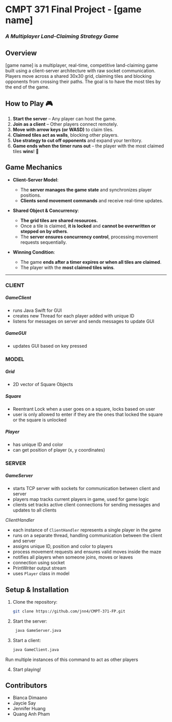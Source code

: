 # **CMPT 371 Final Project - [game name]**  

### *A Multiplayer Land-Claiming Strategy Game*  

## **Overview**  
[game name] is a multiplayer, real-time, competitive land-claiming game built using a client-server architecture with raw socket communication. Players move across a shared 30x30 grid, claiming tiles and blocking opponents from crossing their paths. The goal is to have the most tiles by the end of the game.  

## **How to Play** 🎮 
1. **Start the server** – Any player can host the game.  
2. **Join as a client** – Other players connect remotely.  
3. **Move with arrow keys (or WASD)** to claim tiles.  
4. **Claimed tiles act as walls**, blocking other players.  
5. **Use strategy to cut off opponents** and expand your territory.  
6. **Game ends when the timer runs out** – the player with the most claimed tiles **wins**! 🥳


## **Game Mechanics**  
- **Client-Server Model**:  
  - The **server manages the game state** and synchronizes player positions.  
  - **Clients send movement commands** and receive real-time updates.  

- **Shared Object & Concurrency**:  
  - **The grid tiles are shared resources.**  
  - Once a tile is claimed, **it is locked** and **cannot be overwritten or stepped on by others**.  
  - The **server ensures concurrency control**, processing movement requests sequentially.  

- **Winning Condition**:  
  - The game **ends after a timer expires or when all tiles are claimed**.  
  - The player with the **most claimed tiles wins**.  
---
### CLIENT
##### GameClient
- runs Java Swift for GUI
- creates new Thread for each player added with unique ID
- listens for messages on server and sends messages to update GUI

##### GameGUI
- updates GUI based on key pressed
### MODEL
##### Grid
- 2D vector of Square Objects
##### Square
- Reentrant Lock when a user goes on a square, locks based on user
- user is only allowed to enter if they are the ones that locked the square or the square is unlocked
##### Player
- has unique ID and color
- can get position of player (x, y coordinates)
### SERVER
##### GameServer
- starts TCP server with sockets for communication between client and server 
- players map tracks current players in game, used for game logic
- clients set tracks active client connections for sending messages and updates to all clients

*ClientHandler*
- each instance of `ClientHandler` represents a single player in the game
- runs on a separate thread, handling communication between the client and server
- assigns unique ID, position and color to players
- process movement requests and ensures valid moves inside the maze
- notifies all players when someone joins, moves or leaves
- connection using socket
- PrintWriter output stream
- uses `Player` class in model

## **Setup & Installation**  
1. Clone the repository:  
   ```sh
   git clone https://github.com/jnn4/CMPT-371-FP.git
   ```  
2. Start the server:  
   ```sh
    java GameServer.java
   ```  
3. Start a client:  
   ```sh
   java GameClient.java 
    ```
Run multiple instances of this command to act as other players
   
4. Start playing!


## **Contributors**  
- Bianca Dimaano
- Jaycie Say
- Jennifer Huang 
- Quang Anh Pham
